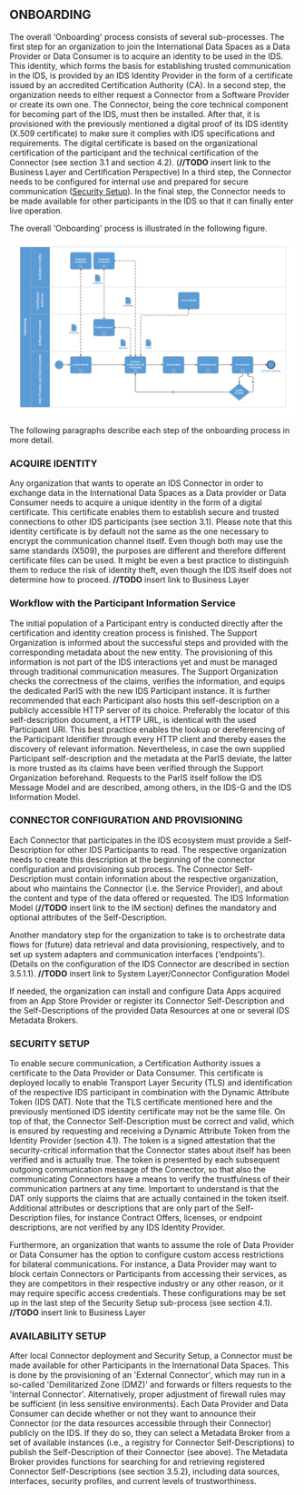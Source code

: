 ## ONBOARDING

The overall 'Onboarding' process consists of several sub-processes. The first step for an organization to join the International Data Spaces as a Data Provider or Data Consumer is to acquire an identity to be used in the IDS.  <!-- old: This identity, which forms the basis for establishing trusted communication in the IDS, is provided by the Certification Body and an Evaluation Facility in the form of a certificate issued by an Identity Provider. -->
This identity, which forms the basis for establishing trusted communication in the IDS, is provided by an IDS Identity Provider in the form of a certificate issued by an accredited Certification Authority (CA).
In a second step, the organization needs to either request a Connector from a Software Provider or create its own one. The Connector, being the core technical component for becoming part of the IDS, must then be installed. After that, it is provisioned with the previously mentioned a digital proof of its IDS identity (X.509 certificate) to make sure it complies with IDS specifications and requirements. The digital certificate is based on the organizational certification of the participant and the technical certification of the Connector (see section 3.1 and section 4.2). (**//TODO** insert link to the Business Layer and Certification Perspective) In a third step, the Connector needs to be configured for internal use and prepared for secure communication ([Security Setup](#security-setup)). In the final step, the Connector needs to be made available for other participants in the IDS so that it can finally enter live operation.


The overall 'Onboarding' process is illustrated in the following figure.

![Onboarding process](../../media/image22.png)

The following paragraphs describe each step of the onboarding process in more detail.

### ACQUIRE IDENTITY
Any organization that wants to operate an IDS Connector in order to exchange data in the International Data Spaces as a Data provider or Data Consumer needs to acquire a unique identity in the form of a digital certificate. This certificate enables them to establish secure and trusted connections to other IDS participants (see section 3.1). Please note that this identity certificate is by default not the same as the one necessary to encrypt the communication channel itself. Even though both may use the same standards (X509), the purposes are different and therefore different certificate files can be used. It might be even a best practice to distinguish them to reduce the risk of identity theft, even though the IDS itself does not determine how to proceed.
**//TODO** insert link to  Business Layer



### Workflow with the Participant Information Service

The initial population of a Participant entry is conducted directly after the certification and identity creation process is finished. The Support Organization is informed about the successful steps and provided with the corresponding metadata about the new entity. The provisioning of this information is not part of the IDS interactions yet and must be managed through traditional communication measures. The Support Organization checks the correctness of the claims, verifies the information, and equips the dedicated ParIS with the new IDS Participant instance. It is further recommended that each Participant also hosts this self-description on a publicly accessible HTTP server of its choice. Preferably the locator of this self-description document, a HTTP URL, is identical with the used Participant URI. This best practice enables the lookup or dereferencing of the Participant Identifier through every HTTP client and thereby eases the discovery of relevant information. Nevertheless, in case the own supplied Participant self-description and the metadata at the ParIS deviate, the latter is more trusted as its claims have been verified through the Support Organization beforehand. Requests to the ParIS itself follow the IDS Message Model and are described, among others, in the IDS-G and the IDS Information Model.


### CONNECTOR CONFIGURATION AND PROVISIONING
Each Connector that participates in the IDS ecosystem must provide a Self-Description for other IDS Participants to read. The respective organization needs to create this description at the beginning of the connector configuration and provisioning sub process. The Connector Self-Description must contain information about the respective organization, about who maintains the Connector (i.e. the Service Provider), and about the content and type of the data offered or requested. The IDS Information Model (**//TODO** insert link to the IM section) defines the mandatory and optional attributes of the Self-Description.

Another mandatory step for the organization to take is to orchestrate data flows for (future) data retrieval and data provisioning, respectively, and to set up system adapters and communication interfaces ('endpoints'). (Details on the configuration of the IDS Connector are described in section 3.5.1.1). **//TODO** insert link to  System Layer/Connector Configuration Model

If needed, the organization can install and configure Data Apps acquired from an App Store Provider or register its Connector Self-Description and the Self-Descriptions of the provided Data Resources at one or several IDS Metadata Brokers.

### SECURITY SETUP
To enable secure communication, a Certification Authority issues a certificate to the Data Provider or Data Consumer. This certificate is deployed locally to enable Transport Layer Security (TLS) and identification of the respective IDS participant in combination with the Dynamic Attribute Token (IDS DAT). Note that the TLS certificate mentioned here and the previously mentioned IDS identity certificate may not be the same file. On top of that, the Connector Self-Description must be correct and valid, which is ensured by requesting and receiving a Dynamic Attribute Token from the Identity Provider (section 4.1). The token is a signed attestation that the security-critical information that the Connector states about itself has been verified and is actually true. The token is presented by each subsequent outgoing communication message of the Connector, so that also the communicating Connectors have a means to verify the trustfulness of their communication partners at any time. Important to understand is that the DAT only supports the claims that are actually contained in the token itself. Additional attributes or descriptions that are only part of the Self-Description files, for instance Contract Offers, licenses, or endpoint descriptions, are not verified by any IDS Identity Provider.

Furthermore, an organization that wants to assume the role of Data Provider or Data Consumer has the option to configure custom access restrictions for bilateral communications. For instance, a Data Provider may want to block certain Connectors or Participants from accessing their services, as they are competitors in their respective industry or any other reason, or it may require specific access credentials. These configurations may be set up in the last step of the Security Setup sub-process (see section 4.1). **//TODO** insert link to  Business Layer

### AVAILABILITY SETUP
After local Connector deployment and Security Setup, a Connector must be made available for other Participants in the International Data Spaces. This is done by the provisioning of an 'External Connector', which may run in a so-called 'Demilitarized Zone (DMZ)' and forwards or filters requests to the 'Internal Connector'. Alternatively, proper adjustment of firewall rules may be sufficient (in less sensitive environments). Each Data Provider and Data Consumer can decide whether or not they want to announce their Connector (or the data resources accessible through their Connector) publicly on the IDS. If they do so, they can select a Metadata Broker from a
set of available instances (i.e., a registry for Connector Self-Descriptions) to publish the Self-Description of their Connector (see above). The Metadata Broker provides functions for searching for and retrieving registered Connector Self-Descriptions (see section 3.5.2), including data sources, interfaces, security profiles, and current levels of trustworthiness.
